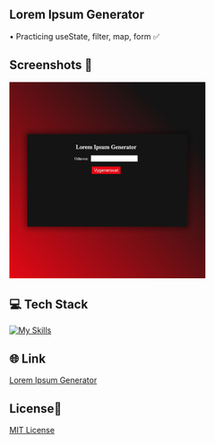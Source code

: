## Lorem Ipsum Generator
• Practicing useState, filter, map, form ✅

## Screenshots 📱
<img src="src/images/generator.jpg" width="350">

## 💻 Tech Stack
[![My Skills](https://skillicons.dev/icons?i=html,css,javascript,react)](https://skillicons.dev)

## 🌐 Link
<a href="https://generator-dejvcodes.netlify.app/">Lorem Ipsum Generator</a>

## License🔐
[MIT License](LICENSE)